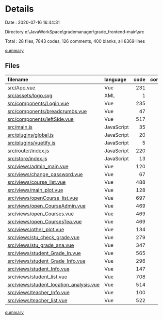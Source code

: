 # Details

Date : 2020-07-16 16:44:31

Directory e:\JavaWorkSpace\grademanager\grade_frontend-main\src

Total : 28 files,  7843 codes, 126 comments, 400 blanks, all 8369 lines

[summary](results.md)

## Files
| filename | language | code | comment | blank | total |
| :--- | :--- | ---: | ---: | ---: | ---: |
| [src/App.vue](/src/App.vue) | Vue | 231 | 0 | 33 | 264 |
| [src/assets/logo.svg](/src/assets/logo.svg) | XML | 1 | 0 | 1 | 2 |
| [src/components/Login.vue](/src/components/Login.vue) | Vue | 235 | 13 | 14 | 262 |
| [src/components/breadcrumbs.vue](/src/components/breadcrumbs.vue) | Vue | 47 | 3 | 4 | 54 |
| [src/components/leftSide.vue](/src/components/leftSide.vue) | Vue | 517 | 9 | 24 | 550 |
| [src/main.js](/src/main.js) | JavaScript | 35 | 1 | 6 | 42 |
| [src/plugins/global.js](/src/plugins/global.js) | JavaScript | 20 | 15 | 2 | 37 |
| [src/plugins/vuetify.js](/src/plugins/vuetify.js) | JavaScript | 5 | 0 | 3 | 8 |
| [src/router/index.js](/src/router/index.js) | JavaScript | 220 | 0 | 5 | 225 |
| [src/store/index.js](/src/store/index.js) | JavaScript | 13 | 0 | 3 | 16 |
| [src/views/admin_main.vue](/src/views/admin_main.vue) | Vue | 120 | 0 | 16 | 136 |
| [src/views/change_password.vue](/src/views/change_password.vue) | Vue | 67 | 0 | 8 | 75 |
| [src/views/course_list.vue](/src/views/course_list.vue) | Vue | 488 | 6 | 16 | 510 |
| [src/views/main_plot.vue](/src/views/main_plot.vue) | Vue | 128 | 0 | 16 | 144 |
| [src/views/openCourse_list.vue](/src/views/openCourse_list.vue) | Vue | 697 | 6 | 16 | 719 |
| [src/views/open_CourseAdmin.vue](/src/views/open_CourseAdmin.vue) | Vue | 469 | 6 | 19 | 494 |
| [src/views/open_Courses.vue](/src/views/open_Courses.vue) | Vue | 469 | 6 | 19 | 494 |
| [src/views/open_CoursesTea.vue](/src/views/open_CoursesTea.vue) | Vue | 469 | 6 | 19 | 494 |
| [src/views/other_plot.vue](/src/views/other_plot.vue) | Vue | 134 | 0 | 16 | 150 |
| [src/views/stu_check_grade.vue](/src/views/stu_check_grade.vue) | Vue | 279 | 6 | 10 | 295 |
| [src/views/stu_grade_ana.vue](/src/views/stu_grade_ana.vue) | Vue | 347 | 8 | 15 | 370 |
| [src/views/student_Grade_In.vue](/src/views/student_Grade_In.vue) | Vue | 565 | 15 | 21 | 601 |
| [src/views/student_Grade_Info.vue](/src/views/student_Grade_Info.vue) | Vue | 296 | 6 | 24 | 326 |
| [src/views/student_Info.vue](/src/views/student_Info.vue) | Vue | 147 | 0 | 26 | 173 |
| [src/views/student_list.vue](/src/views/student_list.vue) | Vue | 708 | 6 | 17 | 731 |
| [src/views/student_location_analysis.vue](/src/views/student_location_analysis.vue) | Vue | 514 | 8 | 14 | 536 |
| [src/views/teacher_Info.vue](/src/views/teacher_Info.vue) | Vue | 100 | 0 | 15 | 115 |
| [src/views/teacher_list.vue](/src/views/teacher_list.vue) | Vue | 522 | 6 | 18 | 546 |

[summary](results.md)